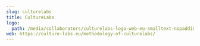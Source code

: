 ```yaml
---
slug: culturelabs
title: CultureLabs
logo:
  path: /media/collaborators/culturelabs-logo-web-eu-smalltext-nopadding.png
web: https://culture-labs.eu/methodology-of-culturelabs/
---
```


